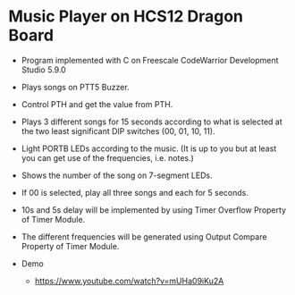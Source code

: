 # Music Player on HCS12 Dragon Board

  - Program implemented with C on Freescale CodeWarrior Development Studio 5.9.0
  
  - Plays songs on PTT5 Buzzer.
  - Control PTH and get the value from PTH.
  - Plays 3 different songs for 15 seconds according to what is selected at the two least significant DIP switches (00, 01, 10, 11).
  - Light PORTB LEDs according to the music. (It is up to you but at least you can get use of the frequencies, i.e. notes.)
  - Shows the number of the song on 7-segment LEDs.
  - If 00 is selected, play all three songs and each for 5 seconds.
  - 10s and 5s delay will be implemented by using Timer Overflow Property of Timer Module.
  - The different frequencies will be generated using Output Compare Property of Timer Module.
  
  
  - Demo 
    - https://www.youtube.com/watch?v=mUHa09iKu2A
